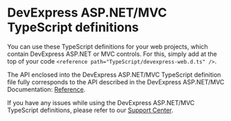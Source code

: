 DevExpress ASP.NET/MVC TypeScript definitions
=============================================

You can use these TypeScript definitions for your web projects, which contain
DevExpress ASP.NET or MVC controls. For this, simply add  at the top of your
code `<reference path="TypeScript/devexpress-web.d.ts" />`.

The API enclosed into the DevExpress ASP.NET/MVC TypeScript definition file
fully corresponds to the API described in the DevExpress ASP.NET/MVC
Documentation:
[Reference](https://documentation.devexpress.com/#AspNet/DevExpressWebScripts).

If you have any issues while using the DevExpress ASP.NET/MVC TypeScript
definitions, please refer to our [Support
Center](https://www.devexpress.com/Support/Center/Question/List/1).
